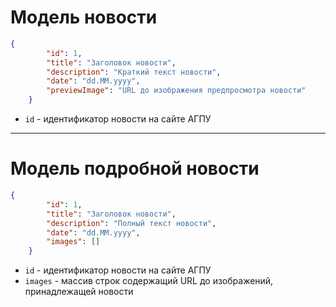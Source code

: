 # Модель новости
```json
{
        "id": 1,
        "title": "Заголовок новости",
        "description": "Краткий текст новости",
        "date": "dd.MM.yyyy",
        "previewImage": "URL до изображения предпросмотра новости"
    }
```
* `id` - идентификатор новости на сайте АГПУ
<hr>

# Модель подробной новости
```json
{
        "id": 1,
        "title": "Заголовок новости",
        "description": "Полный текст новости",
        "date": "dd.MM.yyyy",
        "images": []
    }
```
* `id` - идентификатор новости на сайте АГПУ
* `images` - массив строк содержащий URL до изображений, принадлежащей новости